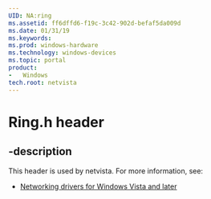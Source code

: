 ```yaml
---
UID: NA:ring
ms.assetid: ff6dffd6-f19c-3c42-902d-befaf5da009d
ms.date: 01/31/19
ms.keywords: 
ms.prod: windows-hardware
ms.technology: windows-devices
ms.topic: portal
product:
-	Windows
tech.root: netvista
---
```


# Ring.h header


## -description


This header is used by netvista. For more information, see:

- [Networking drivers for Windows Vista and later](../_netvista/index.md)
